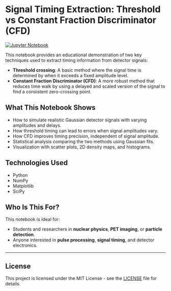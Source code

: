 # Signal Timing Extraction: Threshold vs Constant Fraction Discriminator (CFD)

[![Jupyter Notebook](https://img.shields.io/badge/Jupyter-Notebook-orange)](https://jupyter.org/)

This notebook provides an educational demonstration of two key techniques used to extract timing information from detector signals:

- **Threshold crossing**: A basic method where the signal time is determined by when it exceeds a fixed amplitude level.
- **Constant Fraction Discriminator (CFD)**: A more robust method that reduces time walk by using a delayed and scaled version of the signal to find a consistent zero-crossing point.

## What This Notebook Shows

- How to simulate realistic Gaussian detector signals with varying amplitudes and delays.
- How threshold timing can lead to errors when signal amplitudes vary.
- How CFD improves timing precision, independent of signal amplitude.
- Statistical analysis comparing the two methods using Gaussian fits.
- Visualization with scatter plots, 2D density maps, and histograms.

## Technologies Used

- Python
- NumPy
- Matplotlib
- SciPy

## Who Is This For?

This notebook is ideal for:

- Students and researchers in **nuclear physics**, **PET imaging**, or **particle detection**.
- Anyone interested in **pulse processing**, **signal timing**, and detector electronics.

---

## License

This project is licensed under the MIT License - see the [LICENSE](LICENSE) file for details.
